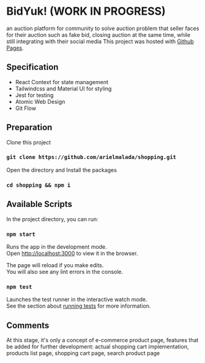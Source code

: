 # BidYuk! (WORK IN PROGRESS)
an auction platform for community to solve auction problem that seller faces for their auction such as fake bid, closing auction at the same time, while still integrating with their social media
This project was hosted with [Github Pages](https://arielmalada.github.io/shopping/).

## Specification

- React Context for state management
- Tailwindcss and Material UI for styling
- Jest for testing
- Atomic Web Design
- Git Flow

## Preparation

Clone this project

### `git clone https://github.com/arielmalada/shopping.git`

Open the directory and Install the packages

### `cd shopping && npm i`

## Available Scripts

In the project directory, you can run:

### `npm start`

Runs the app in the development mode.\
Open [http://localhost:3000](http://localhost:3000) to view it in the browser.

The page will reload if you make edits.\
You will also see any lint errors in the console.

### `npm test`

Launches the test runner in the interactive watch mode.\
See the section about [running tests](https://facebook.github.io/create-react-app/docs/running-tests) for more information.

## Comments

At this stage, it's only a concept of e-commerce product page, features that be added for further development: actual shopping cart implementation, products list page, shopping cart page, search product page
